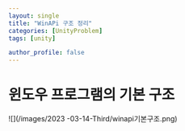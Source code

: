 ```yaml
---
layout: single
title: "WinAPi 구조 정리"
categories: [UnityProblem]
tags: [unity]

author_profile: false
---
```


# 윈도우 프로그램의 기본 구조
![](/images/2023 -03-14-Third/winapi기본구조.png) 